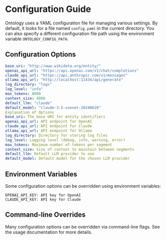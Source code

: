 # Configuration Guide

Ontology uses a YAML configuration file for managing various settings. By default, it looks for a file named `config.yaml` in the current directory. You can also specify a different configuration file path using the environment variable `ONTOLOGY_CONFIG_PATH`.

## Configuration Options

```yaml
base_uri: "http://www.wikidata.org/entity/"
openai_api_url: "https://api.openai.com/v1/chat/completions"
claude_api_url: "https://api.anthropic.com/v1/messages"
ollama_api_url: "http://localhost:11434/api/generate"
log_directory: "logs"
log_level: "info"
max_tokens: 8000
context_size: 4000
default_llm: "claude"
default_model: "claude-3-5-sonnet-20240620"
Explanation of Options
base_uri: The base URI for entity identifiers
openai_api_url: API endpoint for OpenAI
claude_api_url: API endpoint for Claude
ollama_api_url: API endpoint for Ollama
log_directory: Directory for storing log files
log_level: Logging level (debug, info, warning, error)
max_tokens: Maximum number of tokens per segment
context_size: Size of context to maintain between segments
default_llm: Default LLM provider to use
default_model: Default model for the chosen LLM provider
```

## Environment Variables
Some configuration options can be overridden using environment variables:

```
OPENAI_API_KEY: API key for OpenAI
CLAUDE_API_KEY: API key for Claude
```

## Command-line Overrides
Many configuration options can be overridden via command-line flags. See the usage documentation for more details.